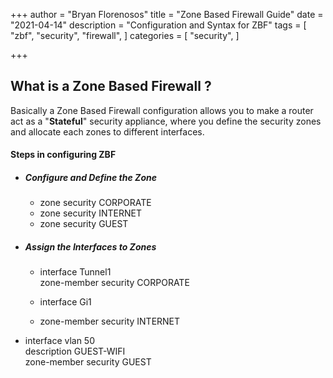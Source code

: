 +++
author = "Bryan Florenosos"
title = "Zone Based Firewall Guide"
date = "2021-04-14"
description = "Configuration and Syntax for ZBF"
tags = [
    "zbf",
    "security",
    "firewall",
]
categories = [
    "security",
]

+++

## What is a Zone Based Firewall ?

Basically a Zone Based Firewall configuration allows you to make a router act as a "**Stateful**" security appliance, where you define the security zones and allocate each zones to different interfaces.

#### Steps in configuring ZBF

* ##### Configure and Define the Zone
  * zone security CORPORATE
  * zone security INTERNET
  * zone security GUEST

* ##### Assign the Interfaces to Zones
  * interface Tunnel1  
    zone-member security CORPORATE

  * interface Gi1
  * zone-member security INTERNET

* interface vlan 50  
 description GUEST-WIFI  
 zone-member security GUEST  


